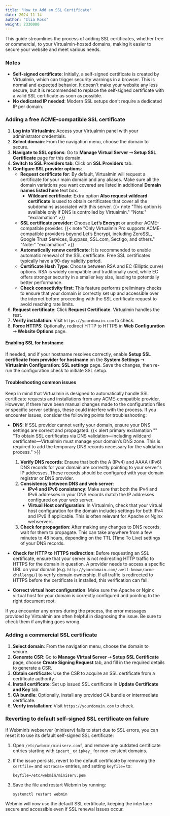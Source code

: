 ```yaml
---
title: "How to Add an SSL Certificate"
date: 2024-11-14
author: "Ilia Ross"
weight: 2330000
---
```

This guide streamlines the process of adding SSL certificates, whether free or commercial, to your Virtualmin-hosted domains, making it easier to secure your website and meet various needs.

### Notes
- **Self-signed certificate**: Initially, a self-signed certificate is created by Virtualmin, which can trigger security warnings in a browser. This is normal and expected behavior. It doesn't make your website any less secure, but it is recommended to replace the self-signed certificate with a valid SSL certificate as soon as possible.
- **No dedicated IP needed**: Modern SSL setups don't require a dedicated IP per domain.

### Adding a free ACME-compatible SSL certificate
1. **Log into Virtualmin**: Access your Virtualmin panel with your administrator credentials.
2. **Select domain**: From the navigation menu, choose the domain to secure.
3. **Navigate to SSL options**: Go to **Manage Virtual Server ⇾ Setup SSL Certificate** page for this domain.
4. **Switch to SSL Providers tab**: Click on **SSL Providers** tab.
5. **Configure SSL provider options**:
   - **Request certificate for**: By default, Virtualmin will request a certificate for your main domain and any aliases. Make sure all the domain variations you want covered are listed in additional **Domain names listed here** text box.
        - **Wildcard certificate**: Extra option **Also request wildcard certificate** is used to obtain certificates that cover all the subdomains associated with this server.
   {{< note "This option is available only if DNS is controlled by Virtualmin." "Note:" "exclamation" >}}
   - **SSL certificate provider**: Choose **Let’s Encrypt** or another ACME-compatible provider.
   {{< note "Only Virtualmin Pro supports ACME-compatible providers beyond Let’s Encrypt, including ZeroSSL, Google Trust Services, Buypass, SSL.com, Sectigo, and others." "Note:" "exclamation" >}}
   - **Automatically renew certificate**: It is recommended to enable automatic renewal of the SSL certificate. Free SSL certificates typically have a 90-day validity period.
   - **Certificate Hash Type**: Choose between RSA and EC (Elliptic curve) options. RSA is widely compatible and traditionally used, while EC offers stronger security in a smaller key size, leading to potentially better performance.
   - **Check connectivity first**: This feature performs preliminary checks to ensure that your domain is correctly set up and accessible over the internet before proceeding with the SSL certificate request to avoid reaching rate limits.
6. **Request certificate**: Click **Request Certificate**. Virtualmin handles the rest.
7. **Verify installation**: Visit `https://yourdomain.com` to check.
8. **Force HTTPS**: Optionally, redirect HTTP to HTTPS in **Web Configuration ⇾ Website Options** page.


#### Enabling SSL for hostname
If needed, and if your hostname resolves correctly, enable **Setup SSL certificate from provider for hostname** on the **System Settings ⇾ Virtualmin Configuration: SSL settings** page. Save the changes, then re-run the configuration check to initiate SSL setup.

#### Troubleshooting common issues
Keep in mind that Virtualmin is designed to automatically handle SSL certificate requests and installations from any ACME-compatible provider. However, if there have been manual changes made to the configuration files or specific server settings, these could interfere with the process. If you encounter issues, consider the following points for troubleshooting:

- **DNS**: If SSL provider cannot verify your domain, ensure your DNS settings are correct and propagated.
{{< alert primary exclamation "" "To obtain SSL certificates via DNS validation—including wildcard certificates—Virtualmin must manage your domain’s DNS zone. This is required to add the temporary DNS records necessary for the validation process." >}}
    1. **Verify DNS records**: Ensure that both the A (IPv4) and AAAA (IPv6) DNS records for your domain are correctly pointing to your server's IP addresses. These records should be configured with your domain registrar or DNS provider.
    2. **Consistency between DNS and web server**: 
         - **IPv4 and IPv6 consistency**: Make sure that both the IPv4 and IPv6 addresses in your DNS records match the IP addresses configured on your web server.
         - **Virtual Host configuration**: In Virtualmin, check that your virtual host configuration for the domain includes settings for both IPv4 and IPv6 if applicable. This is often relevant for Apache or Nginx webservers.
    3. **Check for propagation**: After making any changes to DNS records, wait for them to propagate. This can take anywhere from a few minutes to 48 hours, depending on the TTL (Time To Live) settings of your DNS records.

- **Check for HTTP to HTTPS redirection**: Before requesting an SSL certificate, ensure that your server is not redirecting HTTP traffic to HTTPS for the domain in question. A provider needs to access a specific URL on your domain (e.g. `http://yourdomain.com/.well-known/acme-challenge/`) to verify domain ownership. If all traffic is redirected to HTTPS before the certificate is installed, this verification can fail.
- **Correct virtual host configuration**: Make sure the Apache or Nginx virtual host for your domain is correctly configured and pointing to the right document root.

If you encounter any errors during the process, the error messages provided by Virtualmin are often helpful in diagnosing the issue. Be sure to check them if anything goes wrong.

### Adding a commercial SSL certificate
1. **Select domain**: From the navigation menu, choose the domain to secure.
2. **Generate CSR**: Go to **Manage Virtual Server ⇾ Setup SSL Certificate** page, choose **Create Signing Request** tab, and fill in the required details to generate a CSR.
3. **Obtain certificate**: Use the CSR to acquire an SSL certificate from a certificate authority.
4. **Install certificate**: Set up issued SSL certificate in **Update Certificate and Key** tab.
5. **CA bundle**: Optionally, install any provided CA bundle or intermediate certificate.
6. **Verify installation**: Visit `https://yourdomain.com` to check.

### Reverting to default self-signed SSL certificate on failure

If Webmin’s webserver (miniserv) fails to start due to SSL errors, you can reset it to use its default self-signed SSL certificate:

 1.	Open `/etc/webmin/miniserv.conf`, and remove any outdated certificate entries starting with `ipcert_` or `ipkey_` for non-existent domains.
 2.	If the issue persists, revert to the default certificate by removing the `certfile=` and `extracas=` entries, and setting `keyfile=` to:
    ```text
    keyfile=/etc/webmin/miniserv.pem
    ```

3.	Save the file and restart Webmin by running:
    ```text
    systemctl restart webmin
    ```

Webmin will now use the default SSL certificate, keeping the interface secure and accessible even if SSL renewal issues occur.
